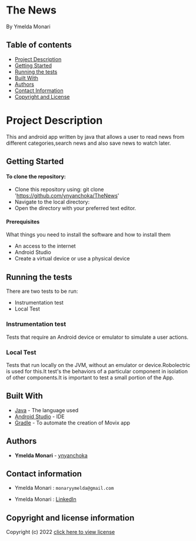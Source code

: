 # The News
By Ymelda Monari

## Table of contents
+ [Project Description](#project-description)
+ [Getting Started](#getting-started)
+ [Running the tests](#running-the-tests)
+ [Built With](#bgituilt-With)
+ [Authors](#authors)
+ [Contact Information](#contact-information)
+ [Copyright and License](#copyright-and-license-information)

# Project Description
This and android app written by java that allows a user to read news from different categories,search news and also save news to watch later.

## Getting Started

#### To clone the repository:
- Clone this repository using:
  git clone 'https://github.com/ynyanchoka/TheNews'
- Navigate to the local directory:
- Open the directory with your preferred text editor.

#### Prerequisites

What things you need to install the software and how to install them
- An access to the internet
- Android Studio
- Create a virtual device or use a physical device


## Running the tests

There are two tests to be run:
+ Instrumentation test
+ Local Test

### Instrumentation test

Tests that require an Android device or emulator to simulate a user actions.
### Local Test
Tests that run locally on the JVM, without an emulator or device.Robolectric  is used for this.It test's the behaviors of a particular component in isolation of other components.It is important to test a small portion of the App.

## Built With

* [Java](https://www.java.com) - The language used
* [Android Studio](https://developer.android.com/studio) - IDE
* [Gradle](https://gradle.org) - To automate the creation of Movix app

## Authors

* **Ymelda Monari** - [ynyanchoka](https://github.com/ynyanchoka)

## Contact information
+ Ymelda Monari : `monaryymelda@gmail.com`
* Ymelda Monari : [LinkedIn](https://www.linkedin.com/in/ymeldamonari/)


## Copyright and license information

Copyright (c) 2022 [click here to view license](LICENSE)